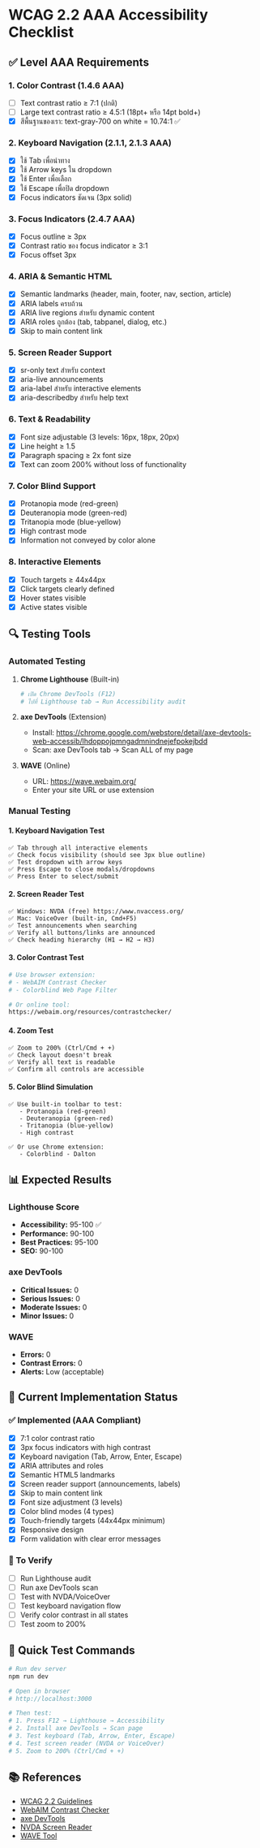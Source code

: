 # WCAG 2.2 AAA Accessibility Checklist

## ✅ Level AAA Requirements

### 1. Color Contrast (1.4.6 AAA)
- [ ] Text contrast ratio ≥ 7:1 (ปกติ)
- [ ] Large text contrast ratio ≥ 4.5:1 (18pt+ หรือ 14pt bold+)
- [x] สีพื้นฐานของเรา: text-gray-700 on white = 10.74:1 ✅

### 2. Keyboard Navigation (2.1.1, 2.1.3 AAA)
- [x] ใช้ Tab เพื่อนำทาง
- [x] ใช้ Arrow keys ใน dropdown
- [x] ใช้ Enter เพื่อเลือก
- [x] ใช้ Escape เพื่อปิด dropdown
- [x] Focus indicators ชัดเจน (3px solid)

### 3. Focus Indicators (2.4.7 AAA)
- [x] Focus outline ≥ 3px
- [x] Contrast ratio ของ focus indicator ≥ 3:1
- [x] Focus offset 3px

### 4. ARIA & Semantic HTML
- [x] Semantic landmarks (header, main, footer, nav, section, article)
- [x] ARIA labels ครบถ้วน
- [x] ARIA live regions สำหรับ dynamic content
- [x] ARIA roles ถูกต้อง (tab, tabpanel, dialog, etc.)
- [x] Skip to main content link

### 5. Screen Reader Support
- [x] sr-only text สำหรับ context
- [x] aria-live announcements
- [x] aria-label สำหรับ interactive elements
- [x] aria-describedby สำหรับ help text

### 6. Text & Readability
- [x] Font size adjustable (3 levels: 16px, 18px, 20px)
- [x] Line height ≥ 1.5
- [x] Paragraph spacing ≥ 2x font size
- [x] Text can zoom 200% without loss of functionality

### 7. Color Blind Support
- [x] Protanopia mode (red-green)
- [x] Deuteranopia mode (green-red)
- [x] Tritanopia mode (blue-yellow)
- [x] High contrast mode
- [x] Information not conveyed by color alone

### 8. Interactive Elements
- [x] Touch targets ≥ 44x44px
- [x] Click targets clearly defined
- [x] Hover states visible
- [x] Active states visible

## 🔍 Testing Tools

### Automated Testing
1. **Chrome Lighthouse** (Built-in)
   ```bash
   # เปิด Chrome DevTools (F12)
   # ไปที่ Lighthouse tab → Run Accessibility audit
   ```

2. **axe DevTools** (Extension)
   - Install: https://chrome.google.com/webstore/detail/axe-devtools-web-accessib/lhdoppojpmngadmnindnejefpokejbdd
   - Scan: axe DevTools tab → Scan ALL of my page

3. **WAVE** (Online)
   - URL: https://wave.webaim.org/
   - Enter your site URL or use extension

### Manual Testing

#### 1. Keyboard Navigation Test
```
✅ Tab through all interactive elements
✅ Check focus visibility (should see 3px blue outline)
✅ Test dropdown with arrow keys
✅ Press Escape to close modals/dropdowns
✅ Press Enter to select/submit
```

#### 2. Screen Reader Test
```
✅ Windows: NVDA (free) https://www.nvaccess.org/
✅ Mac: VoiceOver (built-in, Cmd+F5)
✅ Test announcements when searching
✅ Verify all buttons/links are announced
✅ Check heading hierarchy (H1 → H2 → H3)
```

#### 3. Color Contrast Test
```bash
# Use browser extension:
# - WebAIM Contrast Checker
# - Colorblind Web Page Filter

# Or online tool:
https://webaim.org/resources/contrastchecker/
```

#### 4. Zoom Test
```
✅ Zoom to 200% (Ctrl/Cmd + +)
✅ Check layout doesn't break
✅ Verify all text is readable
✅ Confirm all controls are accessible
```

#### 5. Color Blind Simulation
```
✅ Use built-in toolbar to test:
   - Protanopia (red-green)
   - Deuteranopia (green-red)
   - Tritanopia (blue-yellow)
   - High contrast

✅ Or use Chrome extension:
   - Colorblind - Dalton
```

## 📊 Expected Results

### Lighthouse Score
- **Accessibility:** 95-100 ✅
- **Performance:** 90-100
- **Best Practices:** 95-100
- **SEO:** 90-100

### axe DevTools
- **Critical Issues:** 0
- **Serious Issues:** 0
- **Moderate Issues:** 0
- **Minor Issues:** 0

### WAVE
- **Errors:** 0
- **Contrast Errors:** 0
- **Alerts:** Low (acceptable)

## 🎯 Current Implementation Status

### ✅ Implemented (AAA Compliant)
- [x] 7:1 color contrast ratio
- [x] 3px focus indicators with high contrast
- [x] Keyboard navigation (Tab, Arrow, Enter, Escape)
- [x] ARIA attributes and roles
- [x] Semantic HTML5 landmarks
- [x] Screen reader support (announcements, labels)
- [x] Skip to main content link
- [x] Font size adjustment (3 levels)
- [x] Color blind modes (4 types)
- [x] Touch-friendly targets (44x44px minimum)
- [x] Responsive design
- [x] Form validation with clear error messages

### 📝 To Verify
- [ ] Run Lighthouse audit
- [ ] Run axe DevTools scan
- [ ] Test with NVDA/VoiceOver
- [ ] Test keyboard navigation flow
- [ ] Verify color contrast in all states
- [ ] Test zoom to 200%

## 🚀 Quick Test Commands

```bash
# Run dev server
npm run dev

# Open in browser
# http://localhost:3000

# Then test:
# 1. Press F12 → Lighthouse → Accessibility
# 2. Install axe DevTools → Scan page
# 3. Test keyboard (Tab, Arrow, Enter, Escape)
# 4. Test screen reader (NVDA or VoiceOver)
# 5. Zoom to 200% (Ctrl/Cmd + +)
```

## 📚 References

- [WCAG 2.2 Guidelines](https://www.w3.org/WAI/WCAG22/quickref/)
- [WebAIM Contrast Checker](https://webaim.org/resources/contrastchecker/)
- [axe DevTools](https://www.deque.com/axe/devtools/)
- [NVDA Screen Reader](https://www.nvaccess.org/)
- [WAVE Tool](https://wave.webaim.org/)
